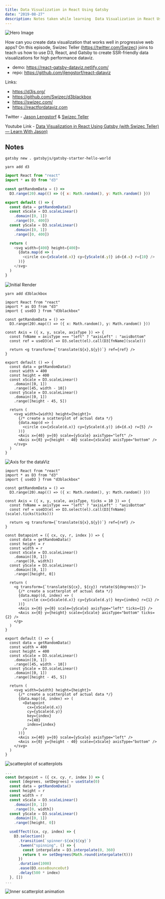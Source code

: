 ```yaml
---
title: Data Visualization in React Using Gatsby
date: "2019-08-27"
description: Notes taken while learning  Data Visualization in React Using Gatsby (with Swizec Teller) — Learn With Jason
---
```


![Hero Image](images/1.png)

How can you create data visualization that works well in progressive web apps? On this episode, Swizec Teller (https://twitter.com/Swizec) joins to teach us how to use D3, React, and Gatsby to create SSR-friendly data visualizations for high performance dataviz.

- demo: https://react-gatsby-dataviz.netlify.com/
- repo: https://github.com/jlengstorf/react-dataviz

Links:
- https://d3js.org/
- https://github.com/Swizec/d3blackbox
- https://swizec.com/
- https://reactfordataviz.com

Twitter - [Jason Lengstorf](https://twitter.com/jlengstorf) & [Swizec Teller](https://twitter.com/Swizec)

Youtube Link - [Data Visualization in React Using Gatsby (with Swizec Teller) — Learn With Jason)](https://www.youtube.com/watch?v=Bdeu-BFisJU)

## Notes

`gatsby new . gatsbyjs/gatsby-starter-hello-world`

`yarn add d3`

```js
import React from "react"
import * as D3 from "d3"

const getRandomData = () =>
  D3.range(20).map(() => ({ x: Math.random(), y: Math.random() }))

export default () => {
  const data = getRandomData()
  const xScale = D3.scaleLinear()
    .domain([0, 1])
    .range([0, 400])
  const yScale = D3.scaleLinear()
    .domain([0, 1])
    .range([0, 400])

  return (
    <svg width={400} height={400}>
      {data.map(d => (
        <circle cx={xScale(d.x)} cy={yScale(d.y)} id={d.x} r={10} />
      ))}
    </svg>
  )
}
```

![Initial Render](images/2.png)

`yarn add d3blackbox`

```js{3, 8-13, 32-33}
import React from "react"
import * as D3 from "d3"
import { useD3 } from "d3blackbox"

const getRandomData = () =>
  D3.range(20).map(() => ({ x: Math.random(), y: Math.random() }))

const Axis = ({ x, y, scale, axisType }) => {
  const fnName = axisType === "left" ? "axisLeft" : "axisBottom"
  const ref = useD3(el => D3.select(el).call(D3[fnName](scale)))

  return <g transform={`translate(${x},${y})`} ref={ref} />
}

export default () => {
  const data = getRandomData()
  const width = 400
  const height = 400
  const xScale = D3.scaleLinear()
    .domain([0, 1])
    .range([45, width - 10])
  const yScale = D3.scaleLinear()
    .domain([0, 1])
    .range([height - 45, 5])

  return (
    <svg width={width} height={height}>
      {/* create a scatterplot of actual data */}
      {data.map(d => (
        <circle cx={xScale(d.x)} cy={yScale(d.y)} id={d.x} r={5} />
      ))}
      <Axis x={40} y={0} scale={yScale} axisType="left" />
      <Axis x={0} y={height - 40} scale={xScale} axisType="bottom" />
    </svg>
  )
}
```

![Axis for the dataViz](images/3.png)

```js{15-36}
import React from "react"
import * as D3 from "d3"
import { useD3 } from "d3blackbox"

const getRandomData = () =>
  D3.range(20).map(() => ({ x: Math.random(), y: Math.random() }))

const Axis = ({ x, y, scale, axisType, ticks = 10 }) => {
  const fnName = axisType === "left" ? "axisLeft" : "axisBottom"
  const ref = useD3(el => D3.select(el).call(D3[fnName](scale).ticks(ticks)))

  return <g transform={`translate(${x},${y})`} ref={ref} />
}

const Datapoint = ({ cx, cy, r, index }) => {
  const data = getRandomData()
  const height = r
  const width = r
  const xScale = D3.scaleLinear()
    .domain([0, 1])
    .range([0, width])
  const yScale = D3.scaleLinear()
    .domain([0, 1])
    .range([height, 0])

  return (
    <g transform={`translate(${cx}, ${cy}) rotate(${degrees})`}>
      {/* create a scatterplot of actual data */}
      {data.map((d, index) => (
        <circle cx={xScale(d.x)} cy={yScale(d.y)} key={index} r={1} />
      ))}
      <Axis x={0} y={0} scale={yScale} axisType="left" ticks={2} />
      <Axis x={0} y={height} scale={xScale} axisType="bottom" ticks={2} />
    </g>
  )
}

export default () => {
  const data = getRandomData()
  const width = 400
  const height = 400
  const xScale = D3.scaleLinear()
    .domain([0, 1])
    .range([45, width - 10])
  const yScale = D3.scaleLinear()
    .domain([0, 1])
    .range([height - 45, 5])

  return (
    <svg width={width} height={height}>
      {/* create a scatterplot of actual data */}
      {data.map((d, index) => (
        <Datapoint
          cx={xScale(d.x)}
          cy={yScale(d.y)}
          key={index}
          r={40}
          index={index}
        />
      ))}
      <Axis x={40} y={0} scale={yScale} axisType="left" />
      <Axis x={0} y={height - 40} scale={xScale} axisType="bottom" />
    </svg>
  )
}
```

![scatterplot of scatterplots](images/4.png)

```js
...
const Datapoint = ({ cx, cy, r, index }) => {
  const [degrees, setDegrees] = useState(0)
  const data = getRandomData()
  const height = r
  const width = r
  const xScale = D3.scaleLinear()
    .domain([0, 1])
    .range([0, width])
  const yScale = D3.scaleLinear()
    .domain([0, 1])
    .range([height, 0])

  useEffect((cx, cy, index) => {
    D3.selection()
      .transition(`spinner-${cx}${cy}`)
      .tween("spinning", () => {
        const interpolate = D3.interpolate(0, 360)
        return t => setDegrees(Math.round(interpolate(t)))
      })
      .duration(1000)
      .ease(D3.easeBounceOut)
      .delay(500 * index)
  }, [])
...
```

![Inner scatterplot animation](images/4.png)